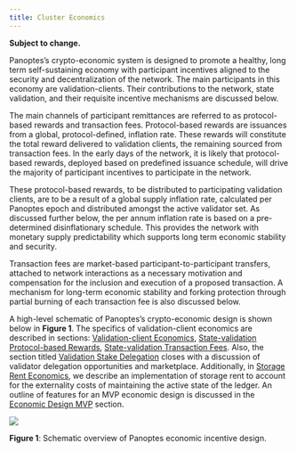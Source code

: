 ```yaml
---
title: Cluster Economics
---
```


**Subject to change.**

Panoptes’s crypto-economic system is designed to promote a healthy, long term self-sustaining economy with participant incentives aligned to the security and decentralization of the network. The main participants in this economy are validation-clients. Their contributions to the network, state validation, and their requisite incentive mechanisms are discussed below.

The main channels of participant remittances are referred to as protocol-based rewards and transaction fees. Protocol-based rewards are issuances from a global, protocol-defined, inflation rate. These rewards will constitute the total reward delivered to validation clients, the remaining sourced from transaction fees. In the early days of the network, it is likely that protocol-based rewards, deployed based on predefined issuance schedule, will drive the majority of participant incentives to participate in the network.

These protocol-based rewards, to be distributed to participating validation clients, are to be a result of a global supply inflation rate, calculated per Panoptes epoch and distributed amongst the active validator set. As discussed further below, the per annum inflation rate is based on a pre-determined disinflationary schedule. This provides the network with monetary supply predictability which supports long term economic stability and security.

Transaction fees are market-based participant-to-participant transfers, attached to network interactions as a necessary motivation and compensation for the inclusion and execution of a proposed transaction. A mechanism for long-term economic stability and forking protection through partial burning of each transaction fee is also discussed below.

A high-level schematic of Panoptes’s crypto-economic design is shown below in **Figure 1**. The specifics of validation-client economics are described in sections: [Validation-client Economics](ed_validation_client_economics/ed_vce_overview.md), [State-validation Protocol-based Rewards](ed_validation_client_economics/ed_vce_state_validation_protocol_based_rewards.md), [State-validation Transaction Fees](ed_validation_client_economics/ed_vce_state_validation_transaction_fees.md). Also, the section titled [Validation Stake Delegation](ed_validation_client_economics/ed_vce_validation_stake_delegation.md) closes with a discussion of validator delegation opportunities and marketplace. Additionally, in [Storage Rent Economics](ed_storage_rent_economics.md), we describe an implementation of storage rent to account for the externality costs of maintaining the active state of the ledger. An outline of features for an MVP economic design is discussed in the [Economic Design MVP](ed_mvp.md) section.

![](/img/economic_design_infl_230719.png)

**Figure 1**: Schematic overview of Panoptes economic incentive design.
